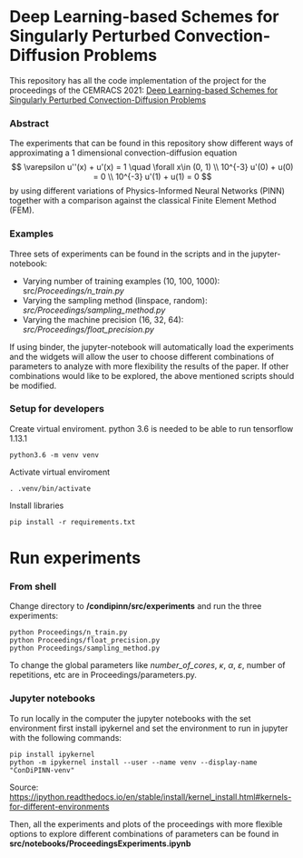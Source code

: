 # Deep Learning-based Schemes for Singularly Perturbed Convection-Diffusion Problems

This repository has all the code implementation of the project for the proceedings of the CEMRACS 2021: 
[Deep Learning-based Schemes for Singularly Perturbed Convection-Diffusion Problems](https://github.com/agussomacal/ConDiPINN)

### Abstract

The experiments that can be found in this repository show different ways of approximating a 1 dimensional convection-diffusion equation 
$$
\varepsilon u''(x) + u'(x) = 1 \quad \forall x\in (0, 1) \\
10^{-3} u'(0) +  u(0) = 0 \\
10^{-3} u'(1) + u(1) = 0
$$
by using different variations of Physics-Informed Neural Networks (PINN) together with a comparison against the classical Finite Element Method (FEM).

### Examples

Three sets of experiments can be found in the scripts and in the jupyter-notebook:

* Varying number of training examples (10, 100, 1000): src/*Proceedings/n_train.py*
* Varying the sampling method (linspace, random): *src/Proceedings/sampling_method.py*
* Varying the machine precision (16, 32, 64): *src/Proceedings/float_precision.py*

If using binder, the jupyter-notebook will automatically load the experiments and the widgets will allow the user to choose different combinations of parameters to analyze with more flexibility the results of the paper. If other combinations would like to be explored, the above mentioned scripts should be modified.

### Setup for developers

Create virtual enviroment. python 3.6 is needed to be able to run tensorflow 1.13.1
```
python3.6 -m venv venv
```

Activate virtual enviroment
```
. .venv/bin/activate
```
Install libraries 
```
pip install -r requirements.txt 
```
# Run experiments

### From shell



Change directory to **/condipinn/src/experiments** and run the three experiments:

```
python Proceedings/n_train.py
python Proceedings/float_precision.py
python Proceedings/sampling_method.py
```
To change the global parameters like *number_of_cores*, $\kappa$, $\alpha$, $\varepsilon$, number of repetitions, etc are in Proceedings/parameters.py.

### Jupyter notebooks

To run locally in the computer the jupyter notebooks with the set environment first install ipykernel and set the environment to run in jupyter with the following commands:
```
pip install ipykernel
python -m ipykernel install --user --name venv --display-name "ConDiPINN-venv"
```
Source: https://ipython.readthedocs.io/en/stable/install/kernel_install.html#kernels-for-different-environments 

Then, all the experiments and plots of the proceedings with more flexible options to explore different combinations of parameters can be found in **src/notebooks/ProceedingsExperiments.ipynb**

   
